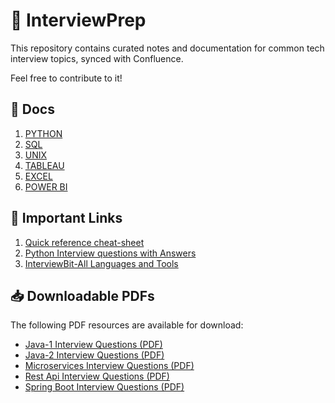# 📘 InterviewPrep

This repository contains curated notes and documentation for common tech interview topics, synced with Confluence.

Feel free to contribute to it!

## 📂 Docs

1. [PYTHON](docs/python.md)
2. [SQL](docs/sql.md)
3. [UNIX](docs/unix.md)
4. [TABLEAU](docs/tableau.md)
5. [EXCEL](docs/excel.md)
6. [POWER BI](docs/power_bi.md)

## 📝 Important Links
1. [Quick reference cheat-sheet](https://quickref.me/)
2. [Python Interview questions with Answers](https://pythonguides.com/python-interview-questions-and-answers/)
3. [InterviewBit-All Languages and Tools](https://www.interviewbit.com/technical-interview-questions/)

## 📥 Downloadable PDFs

The following PDF resources are available for download:

- <a href="https://github.com/TaranjyotS/InterviewPrep/raw/main/interview_questions/Java-1%20Interview%20Questions.pdf">Java-1 Interview Questions (PDF)</a>
- <a href="https://github.com/TaranjyotS/InterviewPrep/raw/main/interview_questions/Java-2%20Interview%20Questions.pdf">Java-2 Interview Questions (PDF)</a>
- <a href="https://github.com/TaranjyotS/InterviewPrep/raw/main/interview_questions/Microservices%20Interview%20Questions.pdf">Microservices Interview Questions (PDF)</a>
- <a href="https://github.com/TaranjyotS/InterviewPrep/raw/main/interview_questions/REST%20API%20Interview%20Questions.pdf">Rest Api Interview Questions (PDF)</a>
- <a href="https://github.com/TaranjyotS/InterviewPrep/raw/main/interview_questions/Spring%20Boot%20Interview%20Questions.pdf">Spring Boot Interview Questions (PDF)</a>
